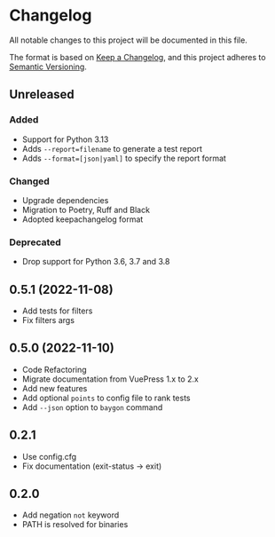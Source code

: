 # Changelog

All notable changes to this project will be documented in this file.

The format is based on [Keep a Changelog](https://keepachangelog.com/en/1.1.0/),
and this project adheres to [Semantic Versioning](https://semver.org/spec/v2.0.0.html).

## Unreleased

### Added

- Support for Python 3.13
- Adds `--report=filename` to generate a test report
- Adds `--format=[json|yaml]` to specify the report format

### Changed

- Upgrade dependencies
- Migration to Poetry, Ruff and Black
- Adopted keepachangelog format

### Deprecated

- Drop support for Python 3.6, 3.7 and 3.8

## 0.5.1 (2022-11-08)

- Add tests for filters
- Fix filters args

## 0.5.0 (2022-11-10)

- Code Refactoring
- Migrate documentation from VuePress 1.x to 2.x
- Add new features
- Add optional `points` to config file to rank tests
- Add `--json` option to `baygon` command

## 0.2.1

- Use config.cfg
- Fix documentation (exit-status -> exit)

## 0.2.0

- Add negation `not` keyword
- PATH is resolved for binaries
